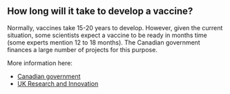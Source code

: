 ## How long will it take to develop a vaccine?

Normally, vaccines take 15-20 years to develop. However, given the current situation, some scientists expect a vaccine to be ready in months time (some experts mention 12 to 18 months). The Canadian government finances a large number of projects for this purpose.

More information here:
- [Canadian government](https://www.canada.ca/en/institutes-health-research/news/2020/03/government-of-canada-funds-49-additional-covid-19-research-projects-details-of-the-funded-projects.html)
- [UK Research and Innovation](https://coronavirusexplained.ukri.org/en/article/vdt0005/)

